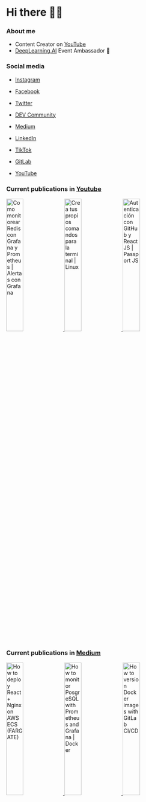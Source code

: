 # Hi there 👋🏻

### About me

- Content Creator on [YouTube](https://youtube.com/c/NelsonCode)
- [DeepLearning.AI](https://www.deeplearning.ai/) Event Ambassador 🍰

### Social media

- [Instagram](https://www.instagram.com/nelsoncode/)

- [Facebook](https://facebook.com/nelsoncode.dev)

- [Twitter](https://twitter.com/nelsoncode_dev)

- [DEV Community](https://dev.to/nelsoncode)

- [Medium](https://nelsoncode.medium.com)

- [LinkedIn](https://www.linkedin.com/in/nelsoncode/)

- [TikTok](https://www.tiktok.com/@nelsoncode)

- [GitLab](https://www.gitlab.com/nelsoncode)

- [YouTube](https://www.youtube.com/@NelsonCode)

### Current publications in [Youtube](https://www.youtube.com/@NelsonCode)

<a href="https://www.youtube.com/watch?v=KCHvBEwpGqg" target='_blank'>
 <img width='30%' src="https://i.ytimg.com/vi/KCHvBEwpGqg/hqdefault.jpg" alt="Como monitorear Redis con Grafana y Prometheus | Alertas con Grafana" />
</a>
<a href="https://www.youtube.com/watch?v=0nrAviBRRdo" target='_blank'>
 <img width='30%' src="https://i.ytimg.com/vi/0nrAviBRRdo/hqdefault.jpg" alt="Crea tus propios comandos para la terminal | Linux" />
</a>
<a href="https://www.youtube.com/watch?v=71mdRNOBUdo" target='_blank'>
 <img width='30%' src="https://i.ytimg.com/vi/71mdRNOBUdo/hqdefault.jpg" alt="Autenticación con GitHub y React JS | Passport JS" />
</a>


### Current publications in [Medium](https://medium.com/@nelsoncode)

<a href="https://nelsoncode.medium.com/how-to-deploy-react-nginx-on-aws-ecs-fargate-cb9bf93676ca?source=rss-57948f2413ba------2" target='_blank'>
  <img width='30%' src=https://cdn-images-1.medium.com/max/1024/1*pFXcLr746SIIUZbqIV0fsA.png alt="How to deploy React + Nginx on AWS ECS (FARGATE)" />
</a>
<a href="https://nelsoncode.medium.com/how-to-monitor-posgresql-with-prometheus-and-grafana-docker-36d216532ea2?source=rss-57948f2413ba------2" target='_blank'>
  <img width='30%' src="https://cdn-images-1.medium.com/max/1024/1*9MECiKiUI-cSjNNIRsFNGg.png" alt="How to monitor PosgreSQL with Prometheus and Grafana | Docker" />
</a>
<a href="https://nelsoncode.medium.com/how-to-version-docker-images-with-gitlab-ci-cd-2c4a1ab4df4f?source=rss-57948f2413ba------2" target='_blank'>
  <img width='30%' src="https://cdn-images-1.medium.com/max/1024/1*0wwRGLpi6BhdZFWx_xzv5Q.png" alt="How to version Docker images with GitLab CI/CD" />
</a>
